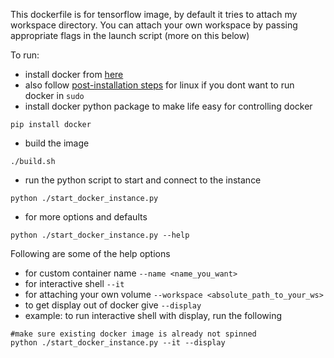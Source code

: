 This dockerfile is for tensorflow image, by default it tries to attach my workspace directory. You can attach your own workspace by passing appropriate flags in the launch script (more on this below)

To run:
* install docker from [here](https://docs.docker.com/engine/install/)
* also follow [post-installation steps](https://docs.docker.com/engine/install/linux-postinstall/) for linux if you dont want to run docker in `sudo` 
* install docker python package to make life easy for controlling docker
```
pip install docker
```
* build the image
```
./build.sh
```
* run the python script to start and connect to the instance
```
python ./start_docker_instance.py 
```
* for more options and defaults 
```
python ./start_docker_instance.py --help
```

Following are some of the help options 
* for custom container name `--name <name_you_want>` 
* for interactive shell `--it` 
* for attaching your own volume `--workspace <absolute_path_to_your_ws>` 
* to get display out of docker give `--display` 
* example: to run interactive shell with display, run the following
```
#make sure existing docker image is already not spinned
python ./start_docker_instance.py --it --display
```
